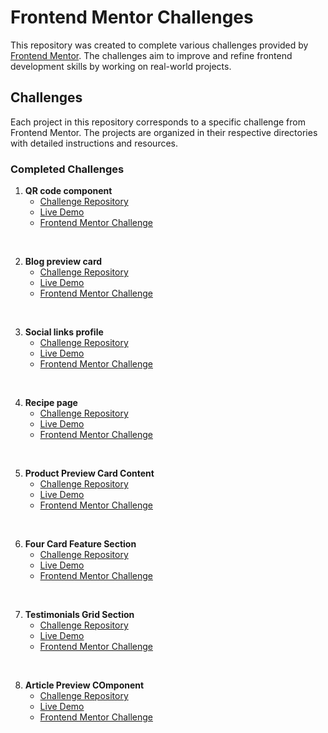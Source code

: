 # Frontend Mentor Challenges

This repository was created to complete various challenges provided by [Frontend Mentor](https://www.frontendmentor.io/). The challenges aim to improve and refine frontend development skills by working on real-world projects.


## Challenges

Each project in this repository corresponds to a specific challenge from Frontend Mentor. The projects are organized in their respective directories with detailed instructions and resources.


### Completed Challenges

1. **QR code component**
   - [Challenge Repository](https://github.com/mts-ml/development/tree/main/qr-code-component-main)
   - [Live Demo](https://mts-ml.github.io/development/qr-code-component-main/index.html)
   - [Frontend Mentor Challenge](https://www.frontendmentor.io/learning-paths/getting-started-on-frontend-mentor-XJhRWRREZd)
<br>

2. **Blog preview card**
   - [Challenge Repository](https://github.com/mts-ml/development/tree/main/blog-preview-card-main)
   - [Live Demo](https://mts-ml.github.io/development/blog-preview-card-main/index.html)
   - [Frontend Mentor Challenge](https://www.frontendmentor.io/learning-paths/getting-started-on-frontend-mentor-XJhRWRREZd)
<br>


3. **Social links profile**
   - [Challenge Repository](https://github.com/mts-ml/development/tree/main/social-links-profile-main)
   - [Live Demo](https://mts-ml.github.io/development/social-links-profile-main/index.html)
   - [Frontend Mentor Challenge](https://www.frontendmentor.io/learning-paths/getting-started-on-frontend-mentor-XJhRWRREZd)
<br>

  
4. **Recipe page**
   - [Challenge Repository](https://github.com/mts-ml/development/tree/main/recipe-page-main)
   - [Live Demo](https://mts-ml.github.io/development/recipe-page-main/index.html)
   - [Frontend Mentor Challenge](https://www.frontendmentor.io/learning-paths/getting-started-on-frontend-mentor-XJhRWRREZd)
<br>

  
5. **Product Preview Card Content**
   - [Challenge Repository](https://github.com/mts-ml/development/tree/main/product-preview-card-component)
   - [Live Demo](https://mts-ml.github.io/development/product-preview-card-component/index.html)
   - [Frontend Mentor Challenge](https://www.frontendmentor.io/learning-paths/building-responsive-layouts--z1qCXVqkD)
<br>


6. **Four Card Feature Section**
   - [Challenge Repository](https://github.com/mts-ml/development/tree/main/four-card-feature-section-master)
   - [Live Demo](https://mts-ml.github.io/development/four-card-feature-section-master/index.html)
   - [Frontend Mentor Challenge](https://www.frontendmentor.io/learning-paths/building-responsive-layouts--z1qCXVqkD)
<br>

  
7. **Testimonials Grid Section**
   - [Challenge Repository](https://github.com/mts-ml/development/tree/main/testimonials-grid-section)
   - [Live Demo](https://mts-ml.github.io/development/testimonials-grid-section/index.html)
   - [Frontend Mentor Challenge](https://www.frontendmentor.io/solutions/testimonials-grid-section-challenge-nnL0UL55DF)
<br>


8. **Article Preview COmponent**
   - [Challenge Repository](https://github.com/mts-ml/development/tree/main/article-preview-component)
   - [Live Demo](https://mts-ml.github.io/development/article-preview-component/index.html)
   - [Frontend Mentor Challenge](https://www.frontendmentor.io/challenges/article-preview-component-dYBN_pYFT)
<br>
